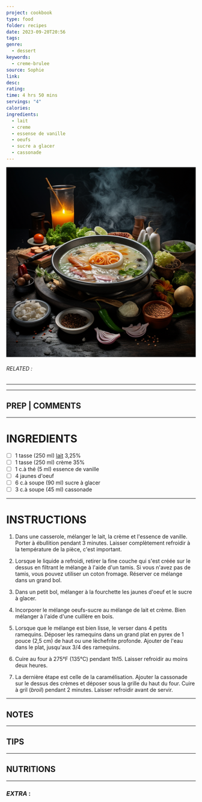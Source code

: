 ```yaml
---
project: cookbook
type: food
folder: recipes
date: 2023-09-20T20:56
tags: 
genre:
  - dessert
keywords:
  - creme-brulee
source: Sophie
link: 
desc: 
rating: 
time: 4 hrs 50 mins
servings: "4"
calories: 
ingredients:
  - lait
  - creme
  - essense de vanille
  - oeufs
  - sucre a glacer
  - cassonade
---
```


![IMAGE](_default.png)

###### *RELATED* : 
---


---
## PREP | COMMENTS



---
# INGREDIENTS

- [ ] 1 tasse (250 ml) [lait](http://www.adwit.net/script/hashKclick.php?to=&sTm=1263451810&zId=1226&cId=4654&kId=4210447227&aAi=6578&aTe=0&HiU=http%3A%2F%2Fwww.publisac.ca%2Ffr%2Faubaines-alimentation-epiceries%2Fdetails%2Fdevant-de-veau-de-lait&ImT=0&pId=700&zSi=0&bId=0&cPc=&tId=&Brs=Mozilla%2F5.0+%28Macintosh%3B+U%3B+Intel+Mac+OS+X+10.6%3B+en-US%3B+rv%3A1.9.1.7%29+Gecko%2F20091221+Firefox%2F3.5.7&uIp=70.76.78.0&cCc=CA&h=cdb04d2f0ad611c323495a4a8a51dd7a48b790da) 3,25% 
- [ ] 1 tasse (250 ml) crème 35% 
- [ ] 1 c.à thé (5 ml) essence de vanille 
- [ ] 4 jaunes d'oeuf 
- [ ] 6 c.à soupe (90 ml) sucre à glacer 
- [ ] 3 c.à soupe (45 ml) cassonade

---
# INSTRUCTIONS

1. Dans une casserole, mélanger le lait, la crème et l'essence de vanille. Porter à ébullition pendant 3 minutes. Laisser complètement refroidir à la température de la pièce, c'est important.
    
2. Lorsque le liquide a refroidi, retirer la fine couche qui s'est créée sur le dessus en filtrant le mélange à l'aide d'un tamis. Si vous n'avez pas de tamis, vous pouvez utiliser un coton fromage. Réserver ce mélange dans un grand bol.
    
3. Dans un petit bol, mélanger à la fourchette les jaunes d'oeuf et le sucre à glacer.
    
4. Incorporer le mélange oeufs-sucre au mélange de lait et crème. Bien mélanger à l'aide d'une cuillère en bois.
    
5. Lorsque que le mélange est bien lisse, le verser dans 4 petits ramequins. Déposer les ramequins dans un grand plat en pyrex de 1 pouce (2,5 cm) de haut ou une lèchefrite profonde. Ajouter de l'eau dans le plat, jusqu'aux 3/4 des ramequins.
    
6. Cuire au four à 275°F (135°C) pendant 1h15. Laisser refroidir au moins deux heures.
    
7. La dernière étape est celle de la caramélisation. Ajouter la cassonade sur le dessus des crèmes et déposer sous la grille du haut du four. Cuire à gril (_broil_) pendant 2 minutes. Laisser refroidir avant de servir.

---
## NOTES



---
## TIPS



---
## NUTRITIONS



---
### *EXTRA* :



